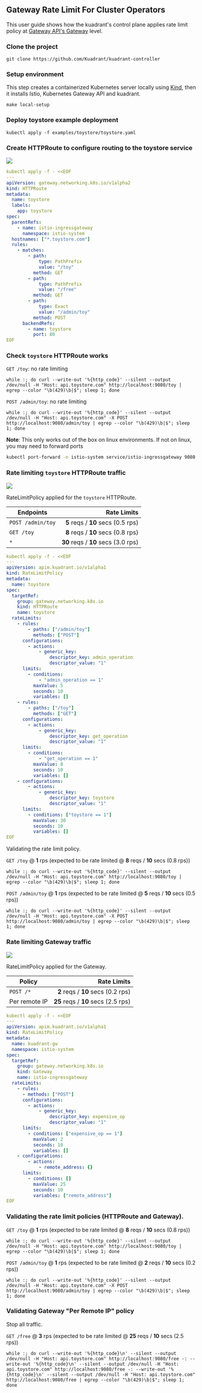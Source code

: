 ## Gateway Rate Limit For Cluster Operators

This user guide shows how the kuadrant's control plane applies rate limit policy at
[Gateway API's Gateway](https://gateway-api.sigs.k8s.io/v1alpha2/references/spec/#gateway.networking.k8s.io/v1alpha2.Gateway)
level.

### Clone the project

```
git clone https://github.com/Kuadrant/kuadrant-controller
```

### Setup environment

This step creates a containerized Kubernetes server locally using [Kind](https://kind.sigs.k8s.io),
then it installs Istio, Kubernetes Gateway API and kuadrant.

```
make local-setup
```

### Deploy toystore example deployment

```
kubectl apply -f examples/toystore/toystore.yaml
```

### Create HTTPRoute to configure routing to the toystore service

![](https://i.imgur.com/rdN8lo3.png)

```yaml
kubectl apply -f - <<EOF
---
apiVersion: gateway.networking.k8s.io/v1alpha2
kind: HTTPRoute
metadata:
  name: toystore
  labels:
    app: toystore
spec:
  parentRefs:
    - name: istio-ingressgateway
      namespace: istio-system
  hostnames: ["*.toystore.com"]
  rules:
    - matches:
        - path:
            type: PathPrefix
            value: "/toy"
          method: GET
        - path:
            type: PathPrefix
            value: "/free"
          method: GET
        - path:
            type: Exact
            value: "/admin/toy"
          method: POST
      backendRefs:
        - name: toystore
          port: 80
EOF
```

### Check `toystore` HTTPRoute works

`GET /toy`: no rate limiting
```
while :; do curl --write-out '%{http_code}' --silent --output /dev/null -H "Host: api.toystore.com" http://localhost:9080/toy | egrep --color "\b(429)\b|$"; sleep 1; done
```

`POST /admin/toy`: no rate limiting
```
while :; do curl --write-out '%{http_code}' --silent --output /dev/null -H "Host: api.toystore.com" -X POST http://localhost:9080/admin/toy | egrep --color "\b(429)\b|$"; sleep 1; done
```

**Note**: This only works out of the box on linux environments. If not on linux,
you may need to forward ports

```bash
kubectl port-forward -n istio-system service/istio-ingressgateway 9080:80
```

### Rate limiting `toystore` HTTPRoute traffic

![](https://i.imgur.com/2A9sXXs.png)

RateLimitPolicy applied for the `toystore` HTTPRoute.

| Endpoints | Rate Limits |
| ------------- | -----: |
| `POST /admin/toy` | **5** reqs / **10** secs (0.5 rps) |
| `GET /toy` | **8** reqs / **10** secs (0.8 rps) |
| `*` | **30** reqs / **10** secs (3.0 rps) |

```yaml
kubectl apply -f - <<EOF
---
apiVersion: apim.kuadrant.io/v1alpha1
kind: RateLimitPolicy
metadata:
  name: toystore
spec:
  targetRef:
    group: gateway.networking.k8s.io
    kind: HTTPRoute
    name: toystore
  rateLimits:
    - rules:
        - paths: ["/admin/toy"]
          methods: ["POST"]
      configurations:
        - actions:
            - generic_key:
                descriptor_key: admin_operation
                descriptor_value: "1"
      limits:
        - conditions:
            - "admin_operation == 1"
          maxValue: 5
          seconds: 10
          variables: []
    - rules:
        - paths: ["/toy"]
          methods: ["GET"]
      configurations:
        - actions:
            - generic_key:
                descriptor_key: get_operation
                descriptor_value: "1"
      limits:
        - conditions:
            - "get_operation == 1"
          maxValue: 8
          seconds: 10
          variables: []
    - configurations:
        - actions:
            - generic_key:
                descriptor_key: toystore
                descriptor_value: "1"
      limits:
        - conditions: ["toystore == 1"]
          maxValue: 30
          seconds: 10
          variables: []
EOF
```

Validating the rate limit policy.

`GET /toy` @ **1** rps (expected to be rate limited @ **8** reqs / **10** secs (0.8 rps))
```
while :; do curl --write-out '%{http_code}' --silent --output /dev/null -H "Host: api.toystore.com" http://localhost:9080/toy | egrep --color "\b(429)\b|$"; sleep 1; done
```

`POST /admin/toy` @ **1** rps (expected to be rate limited @ **5** reqs / **10** secs (0.5 rps))
```
while :; do curl --write-out '%{http_code}' --silent --output /dev/null -H "Host: api.toystore.com" -X POST http://localhost:9080/admin/toy | egrep --color "\b(429)\b|$"; sleep 1; done
```

### Rate limiting Gateway traffic

![](https://i.imgur.com/0o3yQzP.png)

RateLimitPolicy applied for the Gateway.

| Policy | Rate Limits |
| ------------- | -----: |
| `POST /*` | **2** reqs / **10** secs (0.2 rps) |
| Per remote IP | **25** reqs / **10** secs (2.5 rps) |

```yaml
kubectl apply -f - <<EOF
---
apiVersion: apim.kuadrant.io/v1alpha1
kind: RateLimitPolicy
metadata:
  name: kuadrant-gw
  namespace: istio-system
spec:
  targetRef:
    group: gateway.networking.k8s.io
    kind: Gateway
    name: istio-ingressgateway
  rateLimits:
    - rules:
      - methods: ["POST"]
      configurations:
        - actions:
            - generic_key:
                descriptor_key: expensive_op
                descriptor_value: "1"
      limits:
        - conditions: ["expensive_op == 1"]
          maxValue: 2
          seconds: 10
          variables: []
    - configurations:
        - actions:
            - remote_address: {}
      limits:
        - conditions: []
          maxValue: 25
          seconds: 10
          variables: ["remote_address"]
EOF
```

### Validating the rate limit policies (HTTPRoute and Gateway).

`GET /toy` @ **1** rps (expected to be rate limited @ **8** reqs / **10** secs (0.8 rps))
```
while :; do curl --write-out '%{http_code}' --silent --output /dev/null -H "Host: api.toystore.com" http://localhost:9080/toy | egrep --color "\b(429)\b|$"; sleep 1; done
```

`POST /admin/toy` @ **1** rps (expected to be rate limited @ **2** reqs / **10** secs (0.2 rps))
```
while :; do curl --write-out '%{http_code}' --silent --output /dev/null -H "Host: api.toystore.com" -X POST http://localhost:9080/admin/toy | egrep --color "\b(429)\b|$"; sleep 1; done
```

### Validating Gateway "Per Remote IP" policy

Stop all traffic.

`GET /free` @ **3** rps (expected to be rate limited @ **25** reqs / **10** secs (2.5 rps))

```
while :; do curl --write-out '%{http_code}\n' --silent --output /dev/null -H "Host: api.toystore.com" http://localhost:9080/free -: --write-out '%{http_code}\n' --silent --output /dev/null -H "Host: api.toystore.com" http://localhost:9080/free -: --write-out '%{http_code}\n' --silent --output /dev/null -H "Host: api.toystore.com" http://localhost:9080/free | egrep --color "\b(429)\b|$"; sleep 1; done
```
